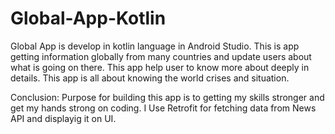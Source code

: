 # Global-App-Kotlin
Global App is develop in kotlin language in Android Studio.
This is app getting information globally from many countries and update users about what is going on there.
This app help user to know more about deeply in details.
This app is all about knowing the world crises and situation.

Conclusion:
Purpose for building this app is to getting my skills stronger and get my hands strong on coding.
I Use Retrofit for fetching data from News API and displayig it on UI.
